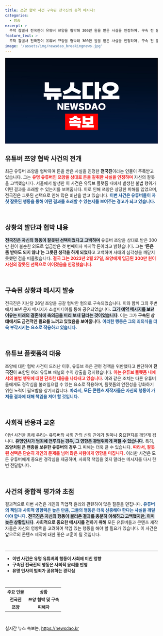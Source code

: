 ```yaml
---
title: 쯔양 협박 사건 구속된 전국진의 충격 메시지!
categories:
  - 방송
excerpt: >
  주작 감별사 전국진이 유튜버 쯔양을 협박해 300만 원을 받은 사실을 인정하며, 구속 전 문자 메시지로 결혼식 축의금을 모으려 한 사연이 공개됐다. 그의 불순한 의도와 이후 유튜브의 수익 정지 결정이 논란의 중심에 서 있다.
feature_text: >
  주작 감별사 전국진이 유튜버 쯔양을 협박해 300만 원을 받은 사실을 인정하며, 구속 전 문자 메시지로 결혼식 축의금을 모으려 한 사연이 공개됐다. 그의 불순한 의도와 이후 유튜브의 수익 정지 결정이 논란의 중심에 서 있다.
image: '/assets/img/newsdao_breakingnews.jpg'
---
```


<p><img src="/assets/img/newsdao_breakingnews.jpg" alt="firstkoreanews 속보" /></p>

<h2 data-ke-size="size26">유튜버 쯔양 협박 사건의 전개</h2>

<p data-ke-size="size16">최근 유튜버 쯔양을 협박하여 돈을 받은 사실을 인정한 <b>전국진</b>이라는 인물이 주목받고 있습니다. 그는 <b><span style="color: #ee2323;">유명 유튜버인 쯔양을 상대로 돈을 갈취한 사실을 인정하며</span></b> 자신의 잘못을 고백했습니다. 서울에서 발생한 이 사건은 유튜브 플랫폼 내에서 발생한 불법 행위가 어떤 결과를 초래할 수 있는지를 보여줍니다. 이로 인해 쯔양은 상당한 피해를 입었으며, 전국진은 그릇된 선택으로 인해 많은 비난을 받고 있습니다. <b><span style="color: #1a5490;">이번 사건은 유튜버들이 자칫 잘못된 행동을 통해 어떤 결과를 초래할 수 있는지를 보여주는 경고가 되고 있습니다.</span></b></p>

<p data-ke-size="size16">&nbsp;</p>

<h2 data-ke-size="size26">상황의 발단과 협박 내용</h2>

<p data-ke-size="size16"><b><span style="background-color: #21538527;">전국진은 자신의 행동이 잘못된 선택이었다고 고백하며</span></b> 유튜버 쯔양을 상대로 받은 300만 원이 불순한 의도로 입금받은 첫 번째이자 마지막 돈이라고 밝혔습니다. 그는 <b>‘돈은 좀 받아도 되지 않냐’는 그릇된 생각을 하게 되었다</b>고 고백하며 사태의 심각성을 깨닫지 못했던 점을 떠올렸습니다. <b><span style="color: #ee2323;">결국 그는 2023년 2월 27일, 쯔양에게 입금된 300만 원이 자신의 잘못된 선택으로 이어졌음을 인정했습니다.</span></b></p>

<p data-ke-size="size16">&nbsp;</p>

<h2 data-ke-size="size26">구속된 상황과 메시지 발송</h2>

<p data-ke-size="size16">전국진은 지난달 26일 쯔양을 공갈 협박한 혐의로 구속되었습니다. 이와 함께 그의 주변에서 보낸 문자 메시지가 소셜미디어를 통해 공유되었습니다. <b><span style="background-color: #21538527;">그가 예약 메시지를 보낸 이유는 미래의 결혼식에 축의금을 미리 보내 달라는 것이었습니다</span></b>. 이는 그가 <b>구속된 상태에서도 금전적인 필요를 느끼고 있었음을 보여줍니다</b>. <b><span style="color: #1a5490;">이러한 행동은 그의 죄의식을 더욱 부각시키는 요소로 작용하고 있습니다.</span></b></p>

<p data-ke-size="size16">&nbsp;</p>

<h2 data-ke-size="size26">유튜브 플랫폼의 대응</h2>

<p data-ke-size="size16">쯔양에 대한 협박 사건이 드러난 이후, 유튜브 측은 관련 정책을 위반했다고 판단하여 <b>전국진</b>이 포함된 여러 유튜브 채널의 수익 창출을 정지했습니다. <b><span style="color: #ee2323;">이는 유튜브 플랫폼 내에서의 불법 행위에 대한 단호한 대응을 나타내고 있습니다</span></b>. 이와 같은 조치는 다른 유튜버들에게도 경각심을 불러일으킬 수 있는 요소로 작용하며, 플랫폼의 안전성을 강화하기 위한 노력이 필요함을 상기시킵니다. <b><span style="color: #1a5490;">따라서, 모든 콘텐츠 제작자들은 자신의 행동이 가져올 결과에 대해 책임을 져야 할 것입니다.</span></b></p>

<p data-ke-size="size16">&nbsp;</p>

<h2 data-ke-size="size26">사회적 반응과 교훈</h2>

<p data-ke-size="size16">이번 사건을 통해 우리는 유튜버와 사회 간의 신뢰 관계가 얼마나 중요한지를 깨닫게 됩니다. <b><span style="background-color: #21538527;">유명인사가 범죄에 연루되는 경우, 그 영향은 광범위하게 퍼질 수 있습니다</span></b>. 특히, <b>쯔양처럼 큰 팬층을 보유한 유튜버의 경우</b> 그 피해는 더욱 클 수 있습니다. <b><span style="color: #ee2323;">따라서, 잘못된 선택은 단순히 개인의 문제를 넘어 많은 사람에게 영향을 미칩니다.</span></b> 이러한 사건은 모든 유튜버에게 중요한 경각심을 제공하며, 사회적 책임을 잊지 말라는 메시지를 다시 한 번 전달합니다.</p>

<p data-ke-size="size16">&nbsp;</p>

<h2 data-ke-size="size26">사건의 종합적 평가와 초점</h2>

<p data-ke-size="size16">결과적으로 이번 사건은 개인의 직업적 윤리와 관련하여 많은 질문을 던집니다. <b><span style="color: #1a5490;">유튜버의 책임과 사회적 영향력은 높은 만큼, 그들의 행동은 더욱 신중해야 한다는 사실을 깨달아야 합니다</span></b>. <b><span style="background-color: #21538527;">전국진은 자신의 행동이 불러온 결과를 충분히 이해하고 고백했지만, 이미 늦은 상황입니다</span></b>. <b>사회적으로 중요한 메시지를 전하기 위해</b> 모든 유튜버들과 콘텐츠 제작자들은 자신의 영향력을 고려하여 책임 있는 행동을 해야 할 필요가 있습니다. 이 사건은 앞으로의 콘텐츠 제작에 대한 좋은 교훈이 될 것입니다.</p>

<p data-ke-size="size16">&nbsp;</p> 

<hr/> 

<ul>
  <li><b>이번 사건은 유명 유튜버의 행동이 사회에 미친 영향</b></li>
  <li><b>구속된 전국진의 행동은 사회적 윤리를 반영</b></li>
  <li><b>유명 인사의 범죄가 공유하는 경각심</b></li>
</ul>

<p data-ke-size="size16">&nbsp;</p> 

<table style="width: 100%; border-collapse: collapse;">
  <tr>
    <th style="text-align: center; height: 17px;"><b>주요 인물</b></th>
    <th style="text-align: center; height: 17px;"><b>상황</b></th>
  </tr>
  <tr>
    <td style="text-align: center; height: 17px;"><b>전국진</b></td>
    <td style="text-align: center; height: 17px;"><b>쯔양 협박 및 구속</b></td>
  </tr>
  <tr>
    <td style="text-align: center; height: 17px;"><b>쯔양</b></td>
    <td style="text-align: center; height: 17px;"><b>피해자</b></td>
  </tr>
</table>

<p data-ke-size="size16">&nbsp;</p>
실시간 뉴스 속보는, <a href="https://newsdao.kr" rel="dofollow">https://newsdao.kr</a>


